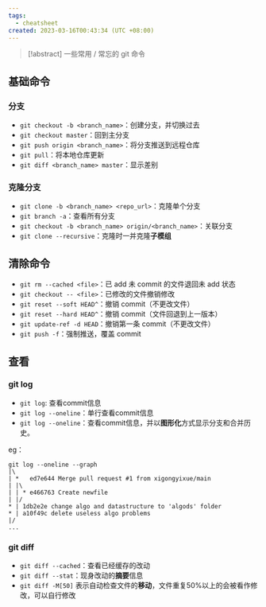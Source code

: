 ```yaml
---
tags:
  - cheatsheet
created: 2023-03-16T00:43:34 (UTC +08:00)
---
```


> [!abstract]
> 一些常用 / 常忘的 git 命令



## 基础命令

### 分支

- `git checkout -b <branch_name>`：创建分支，并切换过去
- `git checkout master`：回到主分支
- `git push origin <branch_name>`：将分支推送到远程仓库
- `git pull`：将本地仓库更新
- `git diff <branch_name> master`：显示差别

### 克隆分支

- `git clone -b <branch_name> <repo_url>`：克隆单个分支
- `git branch -a`：查看所有分支
- `git checkout -b <branch_name> origin/<branch_name>`：关联分支
- `git clone --recursive`：克隆时一并克隆**子模组**

## 清除命令

- `git rm --cached <file>`：已 add 未 commit 的文件退回未 add 状态
- `git checkout -- <file>`：已修改的文件撤销修改
- `git reset --soft HEAD^`：撤销 commit（不更改文件）
- `git reset --hard HEAD^`：撤销 commit（文件回退到上一版本）
- `git update-ref -d HEAD`：撤销第一条 commit（不更改文件）
- `git push -f`：强制推送，覆盖 commit

## 查看

### git log

- `git log`: 查看commit信息
- `git log --oneline`：单行查看commit信息
- `git log --oneline`：查看commit信息，并以**图形化**方式显示分支和合并历史。

eg：

```
git log --oneline --graph
|\
| *   ed7e644 Merge pull request #1 from xigongyixue/main
| |\
| | * e466763 Create newfile
| |/
* | 1db2e2e change algo and datastructure to 'algods' folder
* | a10f49c delete useless algo problems
|/
...
```

### git diff

- `git diff --cached`：查看已经缓存的改动
- `git diff --stat`：现身改动的**摘要**信息
- `git diff -M[50]` 表示自动检查文件的**移动**，文件重复50%以上的会被看作修改，可以自行修改